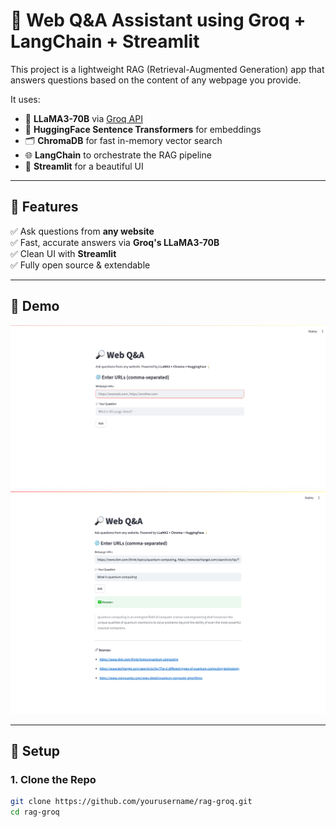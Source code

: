 # 🔎 Web Q&A Assistant using Groq + LangChain + Streamlit

This project is a lightweight RAG (Retrieval-Augmented Generation) app that answers questions based on the content of any webpage you provide.

It uses:

- 🧠 **LLaMA3-70B** via [Groq API](https://console.groq.com/)
- 🧬 **HuggingFace Sentence Transformers** for embeddings
- 🗂️ **ChromaDB** for fast in-memory vector search
- 🌐 **LangChain** to orchestrate the RAG pipeline
- 🎨 **Streamlit** for a beautiful UI

---

## 🚀 Features

✅ Ask questions from **any website**  
✅ Fast, accurate answers via **Groq's LLaMA3-70B**  
✅ Clean UI with **Streamlit**  
✅ Fully open source & extendable

---

## 📸 Demo

![Initial UI](./assets/initial_ui.png)
![Initial UI](./assets/ui_after_generating_answers.png)

---

## 🔧 Setup

### 1. Clone the Repo

```bash
git clone https://github.com/yourusername/rag-groq.git
cd rag-groq
```
